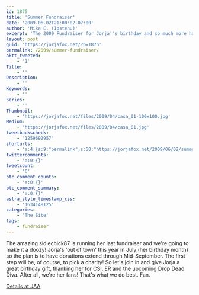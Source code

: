 ```yaml
---
id: 1875
title: 'Summer Fundraiser'
date: '2009-06-02T21:00:02-07:00'
author: 'Mika E. (Ipstenu)'
excerpt: 'The 2009 Fundraiser for Jorja''s birthday and so much more has begun!  Think of your favorite charities and prepare your wallets.'
layout: post
guid: 'https://jorjafox.net/?p=1875'
permalink: /2009/summer-fundraiser/
aktt_tweeted:
    - '1'
Title:
    - ''
Description:
    - ''
Keywords:
    - ''
Series:
    - ''
Thumbnail:
    - 'https://jorjafox.net/files/2009/04/casa_01-100x100.jpg'
Medium:
    - 'https://jorjafox.net/files/2009/04/casa_01.jpg'
tweetbackscheck:
    - '1259692957'
shorturls:
    - 'a:4:{s:9:"permalink";s:50:"https://jorjafox.net/2009/06/02/summer-fundraiser/";s:7:"tinyurl";s:25:"http://tinyurl.com/m2kkan";s:4:"isgd";s:18:"http://is.gd/530rz";s:5:"bitly";s:20:"http://bit.ly/5Hm6pN";}'
twittercomments:
    - 'a:0:{}'
tweetcount:
    - '0'
btc_comment_counts:
    - 'a:0:{}'
btc_comment_summary:
    - 'a:0:{}'
astra_style_timestamp_css:
    - '1634148125'
categories:
    - 'The Site'
tags:
    - fundraiser
---
```


The amazing sidlechick87 is running her last fundraiser and we're going to make it a doozy! Jorja's 'out of town' this year in July (her birthday month) so the plan is to have donations extend through Mid-September.  The first step will be, of course, to pick a charity!  So let's join in and give Jorja a great birthday gift, thanking her for CSI, ER and the upcoming Drop Dead Diva.  After all, we're her fans! That's what we do best. Fan.

<a href="http://community.livejournal.com/jorjaallaround/566605.html">Details at JAA</a>